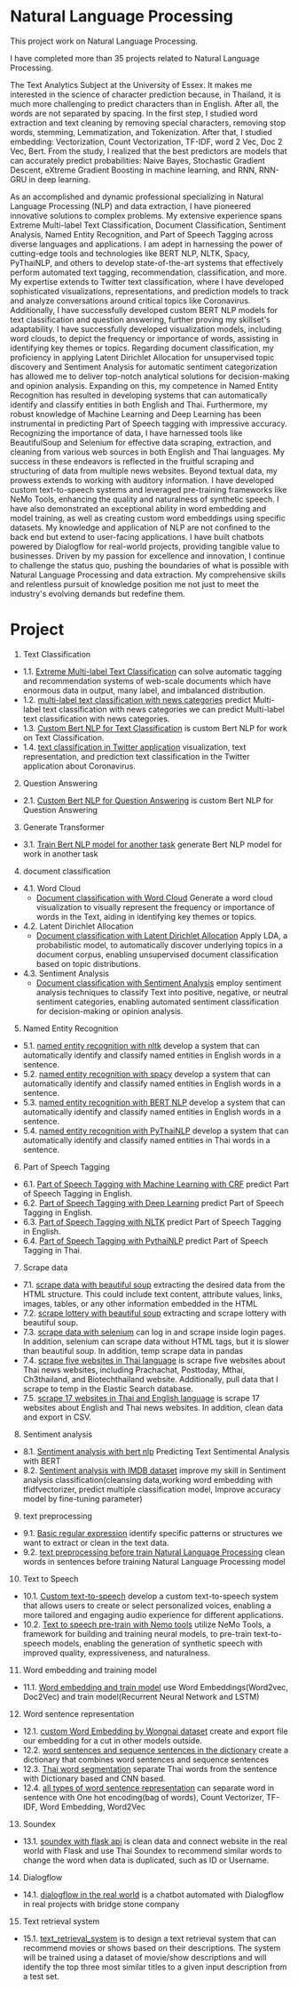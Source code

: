 # Natural Language Processing

This project work on Natural Language Processing.

I have completed more than 35 projects related to Natural Language Processing.

The Text Analytics Subject at the University of Essex. It makes me interested in the science of character prediction because, in Thailand, it is much more challenging to predict characters than in English. After all, the words are not separated by spacing. In the first step, I studied word extraction and text cleaning by removing special characters, removing stop words, stemming, Lemmatization, and Tokenization. After that, I studied embedding: Vectorization, Count Vectorization, TF-IDF, word 2 Vec, Doc 2 Vec, Bert. From the study, I realized that the best predictors are models that can accurately predict probabilities: Naive Bayes, Stochastic Gradient Descent, eXtreme Gradient Boosting in machine learning, and RNN, RNN-GRU in deep learning.

As an accomplished and dynamic professional specializing in Natural Language Processing (NLP) and data extraction, I have pioneered innovative solutions to complex problems. My extensive experience spans Extreme Multi-label Text Classification, Document Classification, Sentiment Analysis, Named Entity Recognition, and Part of Speech Tagging across diverse languages and applications. I am adept in harnessing the power of cutting-edge tools and technologies like BERT NLP, NLTK, Spacy, PyThaiNLP, and others to develop state-of-the-art systems that effectively perform automated text tagging, recommendation, classification, and more. My expertise extends to Twitter text classification, where I have developed sophisticated visualizations, representations, and prediction models to track and analyze conversations around critical topics like Coronavirus. Additionally, I have successfully developed custom BERT NLP models for text classification and question answering, further proving my skillset's adaptability. I have successfully developed visualization models, including word clouds, to depict the frequency or importance of words, assisting in identifying key themes or topics.
Regarding document classification, my proficiency in applying Latent Dirichlet Allocation for unsupervised topic discovery and Sentiment Analysis for automatic sentiment categorization has allowed me to deliver top-notch analytical solutions for decision-making and opinion analysis. Expanding on this, my competence in Named Entity Recognition has resulted in developing systems that can automatically identify and classify entities in both English and Thai. Furthermore, my robust knowledge of Machine Learning and Deep Learning has been instrumental in predicting Part of Speech tagging with impressive accuracy. Recognizing the importance of data, I have harnessed tools like BeautifulSoup and Selenium for effective data scraping, extraction, and cleaning from various web sources in both English and Thai languages. My success in these endeavors is reflected in the fruitful scraping and structuring of data from multiple news websites. Beyond textual data, my prowess extends to working with auditory information. I have developed custom text-to-speech systems and leveraged pre-training frameworks like NeMo Tools, enhancing the quality and naturalness of synthetic speech. I have also demonstrated an exceptional ability in word embedding and model training, as well as creating custom word embeddings using specific datasets. My knowledge and application of NLP are not confined to the back end but extend to user-facing applications. I have built chatbots powered by Dialogflow for real-world projects, providing tangible value to businesses. Driven by my passion for excellence and innovation, I continue to challenge the status quo, pushing the boundaries of what is possible with Natural Language Processing and data extraction. My comprehensive skills and relentless pursuit of knowledge position me not just to meet the industry's evolving demands but redefine them.

# Project
1. Text Classification
 - 1.1. [Extreme Multi-label Text Classification](https://github.com/micsupasun/natural_language_processing/blob/main/xmlc-and-xml-classifier) can solve automatic tagging and recommendation systems of web-scale documents which have enormous data in output, many label, and imbalanced distribution.
 - 1.2. [multi-label text classification with news categories](https://github.com/micsupasun/natural_language_processing/blob/main/multi_label_text_classifation_news/README.md) predict Multi-label text classification with news categories we can predict Multi-label text classification with news categories.
 - 1.3. [Custom Bert NLP for Text Classification](https://github.com/micsupasun/natural_language_processing/blob/main/custom_bert_nlp/custom_bert_2_project/README.md) is custom Bert NLP for work on Text Classification.
 - 1.4. [text classification in Twitter application](https://github.com/micsupasun/natural_language_processing/blob/main/text_classification_coronavirus_tweets/README.md) visualization, text representation, and prediction text classification in the Twitter application about Coronavirus.
2. Question Answering
 - 2.1. [Custom Bert NLP for Question Answering](https://github.com/micsupasun/natural_language_processing/blob/main/custom_bert_nlp/custom_bert_2_project/README.md) is custom Bert NLP for Question Answering
3. Generate Transformer
 - 3.1. [Train Bert NLP model for another task](https://github.com/micsupasun/natural_language_processing/blob/main/custom_bert_nlp/custom_bert_nlp/README.md) generate Bert NLP model for work in another task
 4. document classification
 - 4.1. Word Cloud
   - [Document classification with Word Cloud](https://github.com/micsupasun/natural_language_processing/blob/main/document_classification/README.md) Generate a word cloud visualization to visually represent the frequency or importance of words in the Text, aiding in identifying key themes or topics.
 - 4.2. Latent Dirichlet Allocation
   - [Document classification with Latent Dirichlet Allocation](https://github.com/micsupasun/natural_language_processing/blob/main/document_classification/README.md) Apply LDA, a probabilistic model, to automatically discover underlying topics in a document corpus, enabling unsupervised document classification based on topic distributions.
 - 4.3. Sentiment Analysis
   - [Document classification with Sentiment Analysis](https://github.com/micsupasun/natural_language_processing/blob/main/document_classification/README.md) employ sentiment analysis techniques to classify Text into positive, negative, or neutral sentiment categories, enabling automated sentiment classification for decision-making or opinion analysis.
5. Named Entity Recognition
 - 5.1. [named entity recognition with nltk](https://github.com/micsupasun/natural_language_processing/blob/main/named_entity_recognition/README.md) develop a system that can automatically identify and classify named entities in English words in a sentence.
 - 5.2. [named entity recognition with spacy](https://github.com/micsupasun/natural_language_processing/blob/main/named_entity_recognition/README.md) develop a system that can automatically identify and classify named entities in English words in a sentence.
 - 5.3. [named entity recognition with BERT NLP](https://github.com/micsupasun/natural_language_processing/blob/main/named_entity_recognition/README.md) develop a system that can automatically identify and classify named entities in English words in a sentence.
 - 5.4. [named entity recognition with PyThaiNLP](https://github.com/micsupasun/natural_language_processing/blob/main/named_entity_recognition/README.md) develop a system that can automatically identify and classify named entities in Thai words in a sentence.
6. Part of Speech Tagging
 - 6.1. [Part of Speech Tagging with Machine Learning with CRF](https://github.com/micsupasun/natural_language_processing/blob/main/part_of_speech_taggaing/README.md) predict Part of Speech Tagging in English. 
 - 6.2. [Part of Speech Tagging with Deep Learning](https://github.com/micsupasun/natural_language_processing/blob/main/part_of_speech_taggaing/README.md) predict Part of Speech Tagging in English. 
 - 6.3. [Part of Speech Tagging with NLTK](https://github.com/micsupasun/natural_language_processing/blob/main/part_of_speech_taggaing/README.md) predict Part of Speech Tagging in English. 
 - 6.4. [Part of Speech Tagging with PythaiNLP](https://github.com/micsupasun/natural_language_processing/blob/main/part_of_speech_taggaing/README.md) predict Part of Speech Tagging in Thai. 
7. Scrape data
 - 7.1. [scrape data with beautiful soup](https://github.com/micsupasun/natural_language_processing/blob/main/scrape_data/scrape_data_basic_beautiful_soup/README.md) extracting the desired data from the HTML structure. This could include text content, attribute values, links, images, tables, or any other information embedded in the HTML
 - 7.2. [scrape lottery with beautiful soup](https://github.com/micsupasun/natural_language_processing/blob/main/scrape_data/scrape_data_historical_lotto_beautiful_soup/README.md) extracting and scrape lottery with beautiful soup.
 - 7.3. [scrape data with selenium](https://github.com/micsupasun/natural_language_processing/blob/main/scrape_data/scrape_data_basic_selenium/README.md) can log in and scrape inside login pages. In addition, selenium can scrape data without HTML tags, but it is slower than beautiful soup. In addition, temp scrape data in pandas
 - 7.4. [scrape five websites in Thai language](https://github.com/micsupasun/natural_language_processing/blob/main/scrape_data/scrape_5_website_es/README.md) is scrape five websites about Thai news websites, including Prachachat, Posttoday, Mthai, Ch3thailand, and Biotechthailand website. Additionally, pull data that I scrape to temp in the Elastic Search database.
 - 7.5. [scrape 17 websites in Thai and English language](https://github.com/micsupasun/natural_language_processing/blob/main/scrape_data/scrape_17_websites/README.md) is scrape 17 websites about English and Thai news websites. In addition, clean data and export in CSV.
8. Sentiment analysis
 - 8.1. [Sentiment analysis with bert nlp](https://github.com/micsupasun/natural_language_processing/blob/main/sentiment_analysis/sentiment_analysis_bert_nlp/README.md) Predicting Text Sentimental Analysis with BERT
 - 8.2. [Sentiment analysis with IMDB dataset](https://github.com/micsupasun/natural_language_processing/blob/main/sentiment_analysis/imdb_sentiment_analysis/README.md) improve my skill in Sentiment analysis classification(cleansing data,working word embedding with tfidfvectorizer, predict multiple classification model, Improve accuracy model by fine-tuning parameter)
9. text preprocessing
 - 9.1. [Basic regular expression](https://github.com/micsupasun/natural_language_processing/blob/main/text_preprocessing/basic_regular_expression/README.md) identify specific patterns or structures we want to extract or clean in the text data. 
 - 9.2. [text preprocessing before train Natural Language Processing](https://github.com/micsupasun/natural_language_processing/blob/main/text_preprocessing/text_preprocessing/README.md) clean words in sentences before training Natural Language Processing model
10. Text to Speech
 - 10.1. [Custom text-to-speech](https://github.com/micsupasun/natural_language_processing/blob/main/text_to_speech/custom_text_to_speech/README.md) develop a custom text-to-speech system that allows users to create or select personalized voices, enabling a more tailored and engaging audio experience for different applications.
 - 10.2. [Text to speech pre-train with Nemo tools](https://github.com/micsupasun/natural_language_processing/blob/main/text_to_speech/text_to_speech_pretrain_with_nemo_tools/README.md) utilize NeMo Tools, a framework for building and training neural models, to pre-train text-to-speech models, enabling the generation of synthetic speech with improved quality, expressiveness, and naturalness.
11. Word embedding and training model
 - 11.1. [Word embedding and train model](https://github.com/micsupasun/natural_language_processing/blob/main/word_embedding_and_train_model/README.md) use Word Embeddings(Word2vec, Doc2Vec) and train model(Recurrent Neural Network and LSTM)
12. Word sentence representation
 - 12.1. [custom Word Embedding by Wongnai dataset](https://github.com/micsupasun/natural_language_processing/blob/main/word_sentence_representation/create_Word_Embedding_Thai_WONGNAI/README.md) create and export file our embedding for a cut in other models outside.
 - 12.2. [word sentences and sequence sentences in the dictionary](https://github.com/micsupasun/natural_language_processing/blob/main/word_sentence_representation/create_dictionary_word_with_tokenizer/README.md) create a dictionary that combines word sentences and sequence sentences
 - 12.3. [Thai word segmentation](https://github.com/micsupasun/natural_language_processing/blob/main/word_sentence_representation/thai_word_segmentation/README.md) separate Thai words from the sentence with Dictionary based and CNN based.
 - 12.4. [all types of word sentence representation](https://github.com/micsupasun/natural_language_processing/blob/main/word_sentence_representation/word_sentence_representation/README.md) can separate word in sentence with One hot encoding(bag of words), Count Vectorizer, TF-IDF, Word Embedding, Word2Vec
13. Soundex
 - 13.1. [soundex with flask api](https://github.com/micsupasun/natural_language_processing/blob/main/sound_dex_api-flask/README.md) is clean data and connect website in the real world with Flask and use Thai Soundex to recommend similar words to change the word when data is duplicated, such as ID or Username.
14. Dialogflow
 - 14.1. [dialogflow in the real world](https://github.com/micsupasun/natural_language_processing/tree/main/dialogflow/bridge_stone) is a chatbot automated with Dialogflow in real projects with bridge stone company

15. Text retrieval system 
 - 15.1. [text_retrieval_system](https://github.com/micsupasun/natural_language_processing/tree/main/text_retrieval_system) is to design a text retrieval system that can recommend movies or shows based on their descriptions. The system will be trained using a dataset of movie/show descriptions and will identify the top three most similar titles to a given input description from a test set.


<!-- # in progress project
1. publish a paper(Experimental Analysis of Speech Emotion and Gender Recognition). The code is complete, but I can publish the code after its published paper in the next few months. -->
